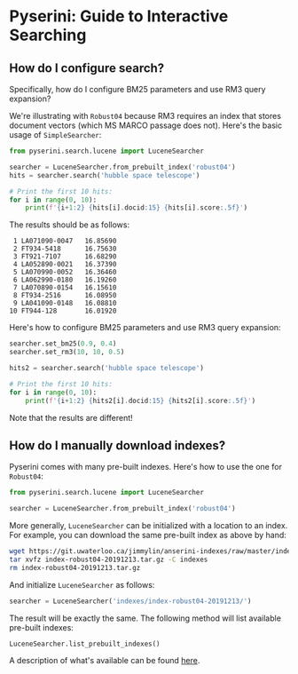 # Pyserini: Guide to Interactive Searching

## How do I configure search?

Specifically, how do I configure BM25 parameters and use RM3 query expansion?

We're illustrating with `Robust04` because RM3 requires an index that stores document vectors (which MS MARCO passage does not).
Here's the basic usage of `SimpleSearcher`:

```python
from pyserini.search.lucene import LuceneSearcher

searcher = LuceneSearcher.from_prebuilt_index('robust04')
hits = searcher.search('hubble space telescope')

# Print the first 10 hits:
for i in range(0, 10):
    print(f'{i+1:2} {hits[i].docid:15} {hits[i].score:.5f}')
```

The results should be as follows:

```
 1 LA071090-0047   16.85690
 2 FT934-5418      16.75630
 3 FT921-7107      16.68290
 4 LA052890-0021   16.37390
 5 LA070990-0052   16.36460
 6 LA062990-0180   16.19260
 7 LA070890-0154   16.15610
 8 FT934-2516      16.08950
 9 LA041090-0148   16.08810
10 FT944-128       16.01920
```

Here's how to configure BM25 parameters and use RM3 query expansion:

```python
searcher.set_bm25(0.9, 0.4)
searcher.set_rm3(10, 10, 0.5)

hits2 = searcher.search('hubble space telescope')

# Print the first 10 hits:
for i in range(0, 10):
    print(f'{i+1:2} {hits2[i].docid:15} {hits2[i].score:.5f}')
```

Note that the results are different!


## How do I manually download indexes?

Pyserini comes with many pre-built indexes.
Here's how to use the one for `Robust04`:

```python
from pyserini.search.lucene import LuceneSearcher

searcher = LuceneSearcher.from_prebuilt_index('robust04')
```

More generally, `LuceneSearcher` can be initialized with a location to an index.
For example, you can download the same pre-built index as above by hand:

```bash
wget https://git.uwaterloo.ca/jimmylin/anserini-indexes/raw/master/index-robust04-20191213.tar.gz
tar xvfz index-robust04-20191213.tar.gz -C indexes
rm index-robust04-20191213.tar.gz
```

And initialize `LuceneSearcher` as follows:

```python
searcher = LuceneSearcher('indexes/index-robust04-20191213/')
```

The result will be exactly the same.
The following method will list available pre-built indexes:

```
LuceneSearcher.list_prebuilt_indexes()
```

A description of what's available can be found [here](prebuilt-indexes.md).
